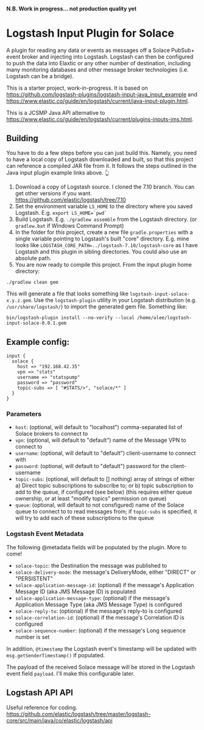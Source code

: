 #### N.B. Work in progress... not production quality yet

# Logstash Input Plugin for Solace

A plugin for reading any data or events as messages off a Solace PubSub+ event broker and injecting into Logstash.  Logstash can then be configured to push the data into Elaxtic or any other number of destination, including many monitoring databases and other message broker technologies (i.e. Logstash can be a bridge).

This is a starter project, work-in-progress.  It is based on https://github.com/logstash-plugins/logstash-input-java_input_example and https://www.elastic.co/guide/en/logstash/current/java-input-plugin.html.

This is a JCSMP Java API alternative to https://www.elastic.co/guide/en/logstash/current/plugins-inputs-jms.html.  


## Building

You have to do a few steps before you can just build this.  Namely, you need to have a local copy of Logstash downloaded and built, so that this project can reference a compiled JAR file from it.  It follows the steps outlined in the Java input plugin example links above. 👆

1. Download a copy of Logstash source.  I cloned the 7.10 branch.  You can get other versions if you want.  https://github.com/elastic/logstash/tree/7.10
2. Set the environment variable `LS_HOME` to the directory where you saved Logstash.  E.g. ``export LS_HOME=`pwd` ``
3. Build Logstash.  E.g. `./gradlew assemble` from the Logstash directory.  (or `gradlew.bat` if Windows Command Prompt)
4. In the folder for _this_ project, create a new file `gradle.properties` with a single variable pointing to Logstash's built "core" directory.  E.g. mine looks like `LOGSTASH_CORE_PATH=../logstash-7.10/logstash-core`  as I have Logstash and this plugin in sibling directories.  You could also use an absolute path.
5. You are now ready to compile this project. From the input plugin home directory:

```
./gradlew clean gem
```

This will generate a file that looks something like `logstash-input-solace-x.y.z.gem`.  Use the `logstash-plugin` utility in your Logstash distribution (e.g. `/usr/share/logstash/`) to import the generated gem file. Something like:
```
bin/logstash-plugin install --no-verify --local /home/alee/logstash-input-solace-0.0.1.gem
```

## Example config:

```
input {
  solace {
    host => "192.168.42.35"
    vpn => "stats"
    username => "statspump"
    password => "password"
    topic-subs => [ "#STATS/>", "solace/*" ]
  }
}
```



### Parameters

- `host`: (optional, will default to "localhost") comma-separated list of Solace brokers to connect to
- `vpn`: (optional, will default to "default") name of the Message VPN to connect to
- `username`: (optional, will default to "default") client-username to connect with
- `password`: (optional, will default to "default") password for the client-username
- `topic-subs`: (optional, will default to [] nothing) array of strings of either a) Direct topic subscriptions to subscribe to; or b) topic subscription to add to the queue, if configured (see below) (this requires either queue ownership, or at least "modify topics" permission on queue)
- `queue`: (optional, will default to not consfigured) name of the Solace queue to connect to to read messages from; if `topic-subs` is specified, it will try to add each of these subscriptions to the queue




### Logstash Event Metadata

The following @metadata fields will be populated by the plugin. More to come!

- `solace-topic`: the Destination the message was published to
- `solace-delivery-mode`: the message's DeliveryMode, either "DIRECT" or "PERSISTENT"
- `solace-application-message-id`: (optional) if the message's Application Message ID (aka JMS Message ID) is populated
- `solace-application-message-type`: (optional) if the message's Application Message Type (aka JMS Message Type) is configured
- `solace-reply-to`: (optional) if the message's reply-to is configured
- `solace-correlation-id`: (optional) if the message's Correlation ID is configured
- `solace-sequence-number`: (optional) if the message's Long sequence number is set

In addition, `@timestamp` the Logstash event's timestamp will be updated with `msg.getSenderTimestamp()` if populated.

The payload of the received Solace message will be stored in the Logstash event field `payload`.  I'll make this configurable later.


## Logstash API API

Useful reference for coding.
https://github.com/elastic/logstash/tree/master/logstash-core/src/main/java/co/elastic/logstash/api

